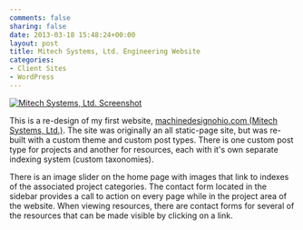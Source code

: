 ```yaml
---
comments: false
sharing: false
date: 2013-03-18 15:48:24+00:00
layout: post
title: Mitech Systems, Ltd. Engineering Website
categories:
- Client Sites
- WordPress
---
```


[![Mitech Systems, Ltd. Screenshot]({{root_url}}/images/machinedesignohio-screenshot.png)](http://machinedesignohio.com)

This is a re-design of my first website, [machinedesignohio.com (Mitech Systems, Ltd.)](http://machinedesignohio.com). The site was originally an all static-page site, but was re-built with a custom theme and custom post types. There is one custom post type for projects and another for resources, each with it's own separate indexing system (custom taxonomies).

There is an image slider on the home page with images that link to indexes of the associated project categories. The contact form located in the sidebar provides a call to action on every page while in the project area of the website. When viewing resources, there are contact forms for several of the resources that can be made visible by clicking on a link.
